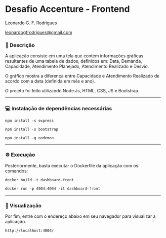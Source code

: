 # Desafio Accenture - Frontend
Leonardo G. F. Rodrigues 

leonardogfrodrigues@gmail.com

### :memo: Descrição
A aplicação consiste em uma tela que contém informações gráficas resultantes de uma tabela de dados, definidos em: Data, Demanda, Capacidade, Atendimento Planejado, Atendimento Realizado e Desvio. 

O gráfico mostra a diferença entre Capacidade e Atendimento Realizado de acordo com a data (definida em mês e ano).

O projeto foi feito utilizando Node.Js, HTML, CSS, JS e Bootstrap.
__________________

### :computer: Instalação de dependências necessárias 

```
npm install -s express
```
```
npm install -s bootstrap
```
```
npm install -g nodemon
```
__________________
### :gear: Execução
Posteriormente, basta executar o Dockerfile da aplicação com os comandos:

```
docker build -t dashboard-front .
```

```
docker run -p 4004:4004 -it dashboard-front
```

__________________
### :eyes: Visualização

Por fim, entre com o endereço abaixo em seu navegador para visualizar a aplicação.

```
http://localhost:4004/
```